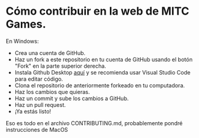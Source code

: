 # Cómo contribuir en la web de MITC Games.

En Windows:
* Crea una cuenta de GitHub.
* Haz un fork a este repositorio en tu cuenta de GitHub usando el botón "Fork" en la parte superior derecha.
* Instala Github Desktop [aquí](https://desktop.github.com/) y se recomienda usar Visual Studio Code para editar código.
* Clona el repositorio de anteriormente forkeado en tu computadora.
* Haz los cambios que quieras.
* Haz un commit y sube los cambios a GitHub.
* Haz un pull request.
* ¡Ya estás listo!

Eso es todo en el archivo CONTRIBUTING.md, probablemente pondré instrucciones de MacOS